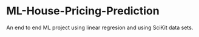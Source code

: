 # ML-House-Pricing-Prediction

An end to end ML project using linear regresion and using SciKit data sets.
